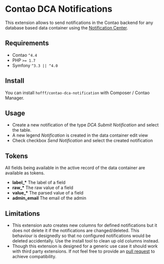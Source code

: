 Contao DCA Notifications
========================

This extension allows to send notifications in the Contao backend for any database based data container using the 
[Notification Center].

Requirements
------------

 - Contao `^4.4`
 - PHP `>= 1.7`
 - Symfony `^3.3 || ^4.0`
 
Install
-------

You can install `hofff/contao-dca-notification` with Composer / Contao Manager.

Usage
-----

 - Create a new notification of the type *DCA Submit Notification* and select the table.
 - A new legend *Notification* is created in the data container edit view
 - Check checkbox *Send Notification* and select the created notification
 
Tokens
------

All fields being available in the active record of the data container are available as tokens.

 - **label_\*** The label of a field
 - **raw_\*** The raw value of a field
 - **value_\***  The parsed value of a field
 - **admin_email** The email of the admin
 
Limitations
-----------

 - This extension auto creates new columns for defined notifications but it does not delete it if the notifications are 
   changed/deleted. This behaviour is designedly so that no configured notifications would be deleted accidentally. Use
   the install tool to clean up old columns instead.
 - Though this extension is designed for a generic use case it should work with third party extensions. If not feel free
   to provide an [pull request] to achieve compatibility.  

[Notification Center]: https://github.com/terminal42/contao-notification_center
[pull request]: https://github.com/hofff/contao-dca-notification/pulls
